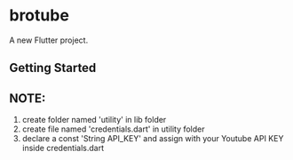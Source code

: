 # brotube

A new Flutter project.

## Getting Started

## NOTE:

1. create folder named 'utility' in lib folder
2. create file named 'credentials.dart' in utility folder
3. declare a const 'String API_KEY' and assign with your Youtube API KEY inside credentials.dart
